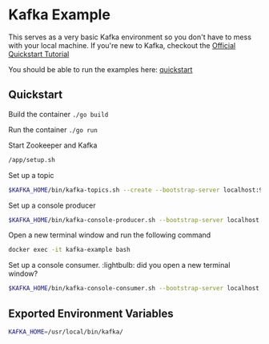 # Kafka Example
This serves as a very basic Kafka environment so you don't have to mess with your local machine. If you're new to Kafka, checkout the [Official Quickstart Tutorial](http://kafka.apache.org/quickstart)

You should be able to run the examples here: [quickstart](#quickstart)

## Quickstart
Build the container
`./go build`

Run the container
`./go run`


Start Zookeeper and Kafka
```bash
/app/setup.sh
```

Set up a topic
```bash
$KAFKA_HOME/bin/kafka-topics.sh --create --bootstrap-server localhost:9092 --replication-factor 1 --partitions 1 --topic test
```

Set up a console producer
```bash
$KAFKA_HOME/bin/kafka-console-producer.sh --bootstrap-server localhost:9092 --topic test
```

Open a new terminal window and run the following command
```bash
docker exec -it kafka-example bash
```

Set up a console consumer. :lightbulb: did you open a new terminal window?

```bash
$KAFKA_HOME/bin/kafka-console-consumer.sh --bootstrap-server localhost:9092 --topic test --from-beginning
```

## Exported Environment Variables
```bash
KAFKA_HOME=/usr/local/bin/kafka/
```
